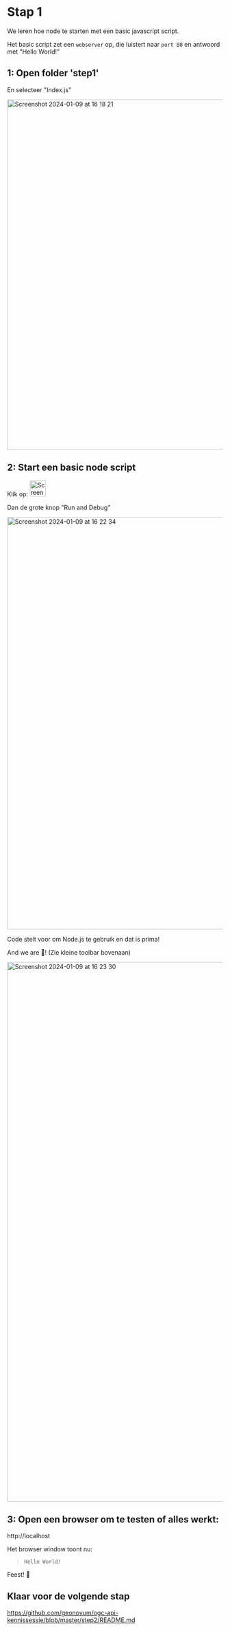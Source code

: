 # Stap 1

We leren hoe node te starten met een basic javascript script.

Het basic script zet een `webserver` op, die luistert naar `port 80` en antwoord met "Hello World!"

## 1: Open folder 'step1'

En selecteer "Index.js"

<img width="815" alt="Screenshot 2024-01-09 at 16 18 21" src="https://github.com/Geonovum/ogc-api-kennissessie/assets/4082369/61df7f62-c504-4863-90d9-b3290a69dab6">

## 2: Start een basic node script

Klik op:
<img width="37" alt="Screenshot 2024-01-09 at 16 21 15" src="https://github.com/Geonovum/ogc-api-kennissessie/assets/4082369/922a896d-58b6-40ac-8ecc-986747500021">

Dan de grote knop "Run and Debug"

<img width="960" alt="Screenshot 2024-01-09 at 16 22 34" src="https://github.com/Geonovum/ogc-api-kennissessie/assets/4082369/b7bae631-4484-40c2-8119-756d2018b5b1">

Code stelt voor om Node.js te gebruik en dat is prima!

And we are 🏃! (Zie kleine toolbar bovenaan)

<img width="1256" alt="Screenshot 2024-01-09 at 16 23 30" src="https://github.com/Geonovum/ogc-api-kennissessie/assets/4082369/6c7475fa-f9f4-45a0-abff-03807b0aebf6">

## 3: Open een browser om te testen of alles werkt:
http://localhost

Het browser window toont nu: 
> `Hello World!`

Feest! 🎉
## Klaar voor de volgende stap
https://github.com/geonovum/ogc-api-kennissessie/blob/master/step2/README.md
